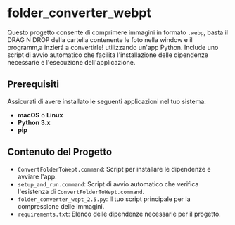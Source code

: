# folder_converter_webpt
Questo progetto consente di comprimere immagini in formato `.webp`, basta il DRAG N DROP della cartella contenente le foto nella window e il programm,a inzierá a convertirle!  utilizzando un'app Python. Include uno script di avvio automatico che facilita l'installazione delle dipendenze necessarie e l'esecuzione dell'applicazione.

## Prerequisiti

Assicurati di avere installato le seguenti applicazioni nel tuo sistema:

- **macOS** o **Linux**
- **Python 3.x**
- **pip**

## Contenuto del Progetto

- `ConvertFolderToWept.command`: Script per installare le dipendenze e avviare l'app.
- `setup_and_run.command`: Script di avvio automatico che verifica l'esistenza di `ConvertFolderToWept.command`.
- `folder_converter_wept_2.5.py`: Il tuo script principale per la compressione delle immagini.
- `requirements.txt`: Elenco delle dipendenze necessarie per il progetto.
